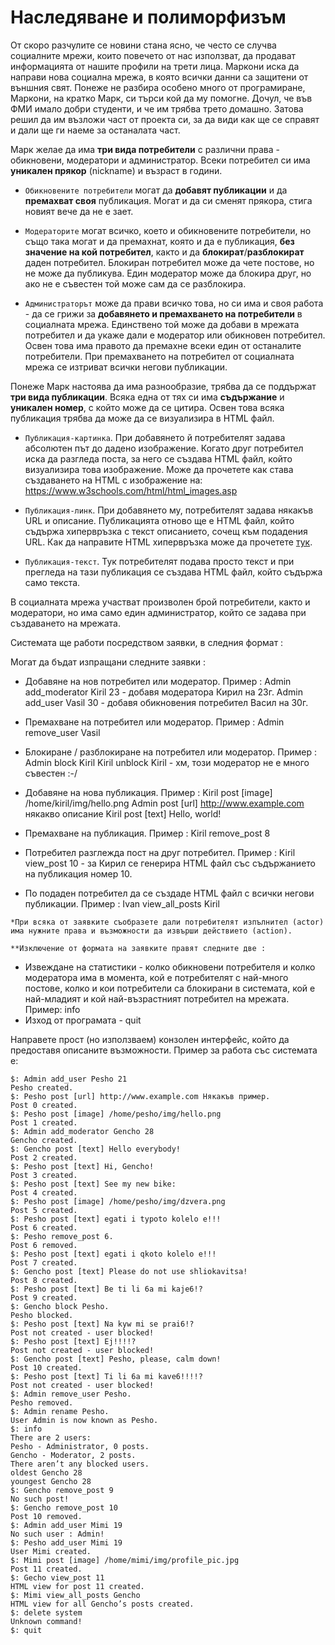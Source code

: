 ﻿# Наследяване и полиморфизъм

От скоро разчулите се новини стана ясно, че често се случва социалните мрежи, които повечето от нас използват, да продават информацията от нашите профили на трети лица. Маркони иска да направи нова социална мрежа, в която всички данни са защитени от външния свят. Понеже не разбира особено много от програмиране, Маркони, на кратко Марк, си търси кой да му помогне. Дочул, че във ФМИ имало добри студенти, и че им трябва трето домашно. Затова решил да им възложи част от проекта си, за да види как ще се справят и дали ще ги наеме за останалата част.

Марк желае да има **три вида потребители** с различни права - обикновени, модератори и администратор. Всеки потребител си има **уникален прякор** (nickname) и възраст в години. 

*   `Обикновените потребители` могат да **добавят публикации** и да **премахват своя** публикация. Могат и да си сменят прякора, стига новият вече да не е зает.

*   `Модераторите` могат всичко, което и обикновените потребители, но също така могат и да премахнат, която и да е публикация, **без значение на кой потребител**, както и да **блокират**/**разблокират** даден потребител. Блокиран потребител може да чете постове, но не може да публикува. Един модератор може да блокира друг, но ако не е съвестен той може сам да се разблокира.

*   `Администраторът` може да прави всичко това, но си има и своя работа - да се грижи за **добавянето и премахването на потребители** в социалната мрежа. Единствено той може да добави в мрежата потребител и да укаже дали е модератор или обикновен потребител. Освен това има правото да премахне всеки един от останалите потребители. При премахването на потребител от социалната мрежа се изтриват всички негови публикации.

Понеже Марк настоява да има разнообразие, трябва да се поддържат **три вида публикации**. Всяка една от тях си има **съдържание** и **уникален номер**, с който може да се цитира. Освен това всяка публикация трябва да може да се визуализира в HTML файл. 

*   `Публикация-картинка`. При добавянето й потребителят задава абсолютен път до дадено изображение. Когато друг потребител иска да разгледа поста, за него се създава HTML файл, който визуализира това изображение. Може да прочетете как става създаването на  HTML с изображение на: https://www.w3schools.com/html/html_images.asp

*   `Публикация-линк`. При добавянето му, потребителят задава някакъв URL и описание. Публикацията отново ще е HTML файл, който съдържа хипервръзка с текст описанието, сочещ към подадения URL. Как да направите HTML хипервръзка може да прочетете [тук](https://www.w3schools.com/html/html_links.asp).

*   `Публикация-текст`. Тук потребителят подава просто текст и при прегледа на тази публикация се създава HTML файл, който съдържа само текста.

В социалната мрежа участват произволен брой потребители, както и модератори, но има само един администратор, който се задава при създаването на мрежата.

Системата ще работи посредством заявки, в следния формат :
<actor> <action> <subject>

Могат да бъдат изпращани следните заявки :

*   Добавяне на нов потребител или модератор.
    Пример : Admin add_moderator Kiril 23 - добавя модератора Кирил на 23г.
             Admin add_user Vasil 30 - добавя обикновения потребител Васил на 30г.

*   Премахване на потребител или модератор.
    Пример : Admin remove_user Vasil

*   Блокиране / разблокиране на потребител или модератор.
    Пример : Admin block Kiril
             Kiril unblock Kiril - хм, този модератор не е много съвестен :-/

*   Добавяне на нова публикация.
    Пример : Kiril post [image] /home/kiril/img/hello.png
             Admin post [url] http://www.example.com някакво описание
             Kiril post [text] Hello, world!

*   Премахване на публикация.
    Пример : Kiril remove_post 8
 
*   Потребител разглежда пост на друг потребител.
    Пример : Kiril view_post 10  - за Кирил се генерира HTML файл със съдържанието на публикация номер 10.

*   По подаден потребител да се създаде HTML файл с всички негови публикации.
    Пример : Ivan view_all_posts Kiril
```
*При всяка от заявките съобразете дали потребителят изпълнител (actor) има нужните права и възможности да извърши действието (action).

**Изключение от формата на заявките правят следните две : 
```
*   Извеждане на статистики - колко обикновени потребителя и колко модератора има в момента, кой е потребителят с най-много постове, колко и кои потребители са блокирани в системата, кой е най-младият и кой най-възрастният потребител на мрежата.
    Пример: info
*   Изход от програмата - quit

Направете прост (но използваем) конзолен интерфейс, който да предоставя описаните възможности. Пример за работа със системата е:
```
$: Admin add_user Pesho 21
Pesho created.
$: Pesho post [url] http://www.example.com Някакъв пример.
Post 0 created.
$: Pesho post [image] /home/pesho/img/hello.png
Post 1 created.
$: Admin add_moderator Gencho 28
Gencho created.
$: Gencho post [text] Hello everybody!
Post 2 created.
$: Pesho post [text] Hi, Gencho!
Post 3 created.
$: Pesho post [text] See my new bike:
Post 4 created.
$: Pesho post [image] /home/pesho/img/dzvera.png
Post 5 created.
$: Pesho post [text] egati i typoto kolelo e!!!
Post 6 created.
$: Pesho remove_post 6.
Post 6 removed.
$: Pesho post [text] egati i qkoto kolelo e!!!
Post 7 created.
$: Gencho post [text] Please do not use shliokavitsa!
Post 8 created.
$: Pesho post [text] Be ti li 6a mi kaje6!?
Post 9 created.
$: Gencho block Pesho.
Pesho blocked.
$: Pesho post [text] Na kyw mi se prai6!?
Post not created - user blocked!
$: Pesho post [text] Ej!!!!?
Post not created - user blocked!
$: Gencho post [text] Pesho, please, calm down!
Post 10 created.
$: Pesho post [text] Ti li 6a mi kave6!!!!?
Post not created - user blocked!
$: Admin remove_user Pesho.
Pesho removed. 
$: Admin rename Pesho.
User Admin is now known as Pesho.
$: info
There are 2 users:
Pesho - Administrator, 0 posts.
Gencho - Moderator, 2 posts.
There aren’t any blocked users.
oldest Gencho 28
youngest Gencho 28
$: Gencho remove_post 9
No such post!
$: Gencho remove_post 10
Post 10 removed.
$: Admin add_user Mimi 19
No such user : Admin!
$: Pesho add_user Mimi 19
User Mimi created.
$: Mimi post [image] /home/mimi/img/profile_pic.jpg
Post 11 created.
$: Gecho view_post 11
HTML view for post 11 created.
$: Mimi view_all_posts Gencho
HTML view for all Gencho’s posts created.
$: delete system
Unknown command!
$: quit
```